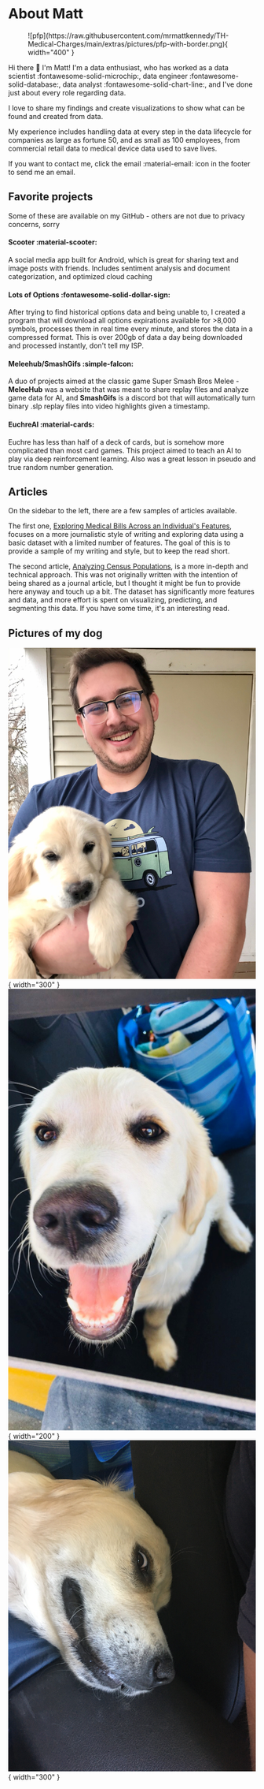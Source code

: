 # About Matt

<!-- ![pfp](https://raw.githubusercontent.com/mrmattkennedy/TH-Medical-Charges/main/extras/pictures/pfp-with-border.png) -->
<figure markdown>
  ![pfp](https://raw.githubusercontent.com/mrmattkennedy/TH-Medical-Charges/main/extras/pictures/pfp-with-border.png){ width="400" }
</figure>

Hi there :wave: I'm Matt! I'm a data enthusiast, who has worked as a data scientist :fontawesome-solid-microchip:, data engineer :fontawesome-solid-database:, data analyst :fontawesome-solid-chart-line:, and I've done just about every role regarding data. 

I love to share my findings and create visualizations to show what can be found and created from data. 

My experience includes handling data at every step in the data lifecycle for companies as large as fortune 50, and as small as 100 employees, from commercial retail data to medical device data used to save lives.

If you want to contact me, click the email :material-email: icon in the footer to send me an email.

## Favorite projects
Some of these are available on my GitHub - others are not due to privacy concerns, sorry

#### Scooter :material-scooter:
A social media app built for Android, which is great for sharing text and image posts with friends. Includes sentiment analysis and document categorization, and optimized cloud caching

#### Lots of Options :fontawesome-solid-dollar-sign:
After trying to find historical options data and being unable to, I created a program that will download all options expirations available for >8,000 symbols, processes them in real time every minute, and stores the data in a compressed format. This is over 200gb of data a day being downloaded and processed instantly, don't tell my ISP.

#### Meleehub/SmashGifs :simple-falcon:
A duo of projects aimed at the classic game Super Smash Bros Melee - **MeleeHub** was a website that was meant to share replay files and analyze game data for AI, and **SmashGifs** is a discord bot that will automatically turn binary .slp replay files into video highlights given a timestamp.

#### EuchreAI :material-cards:
Euchre has less than half of a deck of cards, but is somehow more complicated than most card games. This project aimed to teach an AI to play via deep reinforcement learning. Also was a great lesson in pseudo and true random number generation.


## Articles

On the sidebar to the left, there are a few samples of articles available. 

The first one, [Exploring Medical Bills Across an Individual's Features](insurance_charges.md), focuses on a more journalistic style of writing and exploring data using a basic dataset with a limited number of features. The goal of this is to provide a sample of my writing and style, but to keep the read short.

The second article, [Analyzing Census Populations](census.ipynb), is a more in-depth and technical approach. This was not originally written with the intention of being shared as a journal article, but I thought it might be fun to provide here anyway and touch up a bit. The dataset has significantly more features and data, and more effort is spent on visualizing, predicting, and segmenting this data. If you have some time, it's an interesting read.

## Pictures of my dog

![dog1](https://raw.githubusercontent.com/mrmattkennedy/TH-Medical-Charges/main/extras/pictures/dog1.png){ width="300" } ![dog2](https://raw.githubusercontent.com/mrmattkennedy/TH-Medical-Charges/main/extras/pictures/dog2.png){ width="200" } ![dog3](https://raw.githubusercontent.com/mrmattkennedy/TH-Medical-Charges/main/extras/pictures/dog3.png){ width="300" }
